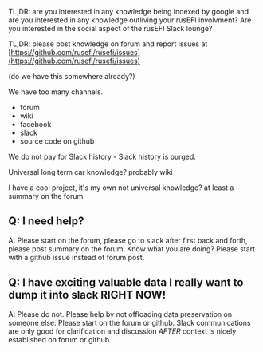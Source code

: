TL,DR: are you interested in any knowledge being indexed by google and are you interested in any knowledge outliving your rusEFI involvment? Are you interested in the social aspect of the rusEFI Slack lounge?


TL,DR: please post knowledge on forum and report issues at [https://github.com/rusefi/rusefi/issues](https://github.com/rusefi/rusefi/issues)

(do we have this somewhere already?)

We have too many channels.
* forum
* wiki
* facebook
* slack
* source code on github

We do not pay for Slack history - Slack history is purged.

Universal long term car knowledge? probably wiki

I have a cool project, it's my own not universal knowledge? at least a summary on the forum

## Q: I need help?

A: Please start on the forum, please go to slack after first back and forth, please post summary on the forum. Know what you are doing? Please start with a github issue instead of forum post.

## Q: I have exciting valuable data I really want to dump it into slack RIGHT NOW!

A: Please do not. Please help by not offloading data preservation on someone else. Please start on the forum or github. Slack communications are only good for clarification and discussion *AFTER* context is nicely established on forum or github.